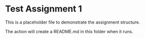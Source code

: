 # Test Assignment 1

This is a placeholder file to demonstrate the assignment structure.

The action will create a README.md in this folder when it runs.
